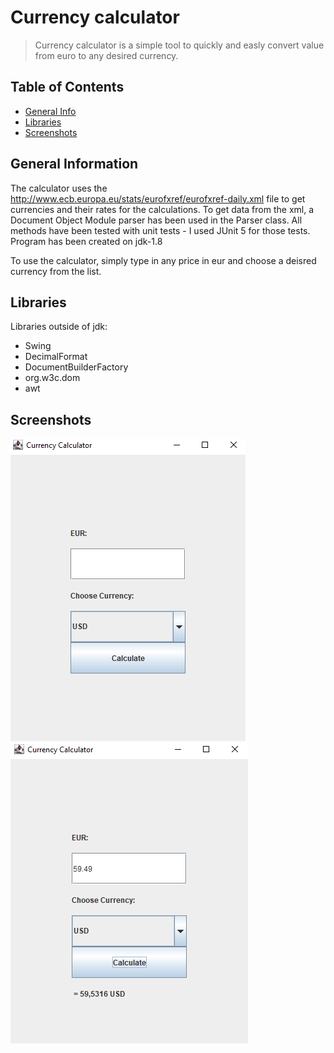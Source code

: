 # Currency calculator
> Currency calculator is a simple tool to quickly and easly convert value from euro to any desired currency. 


## Table of Contents
* [General Info](#general-information)
* [Libraries](#libraries)
* [Screenshots](#screenshots)


## General Information

The calculator uses the http://www.ecb.europa.eu/stats/eurofxref/eurofxref-daily.xml file to get currencies and their rates for the calculations.
To get data from the xml, a Document Object Module parser has been used in the Parser class.
All methods have been tested with unit tests - I used JUnit 5 for those tests.
Program has been created on jdk-1.8

To use the calculator, simply type in any price in eur and choose a deisred currency from the list. 



## Libraries
Libraries outside of jdk:
- Swing 
- DecimalFormat
- DocumentBuilderFactory
- org.w3c.dom 
- awt


## Screenshots
![Calculator_screen](screenshot1.png)
![Calculator_USD](screenshot2.png)

